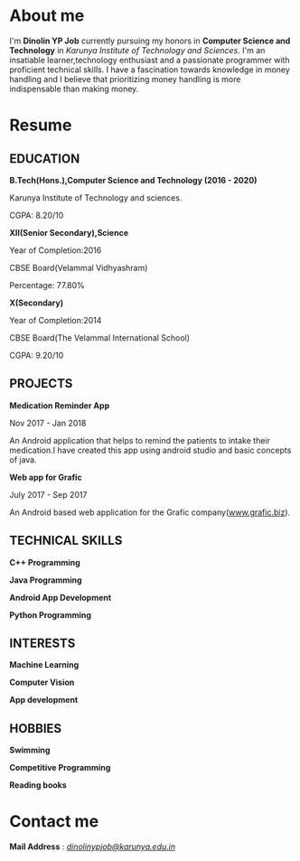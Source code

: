 # About me

I'm **Dinolin YP Job** currently pursuing my honors in **Computer Science and Technology** in
*Karunya Institute of Technology and Sciences*.
I'm an insatiable learner,technology enthusiast and a passionate programmer with proficient 
technical skills.
I have a fascination towards knowledge in money handling and I believe that prioritizing money handling is
more indispensable than making money.

# Resume

## EDUCATION

**B.Tech(Hons.),Computer Science and Technology (2016 - 2020)**

Karunya Institute of Technology and sciences.

CGPA: 8.20/10

**XII(Senior Secondary),Science**

Year of Completion:2016

CBSE Board(Velammal Vidhyashram)

Percentage: 77.80%

**X(Secondary)**

Year of Completion:2014

CBSE Board(The Velammal International School)

CGPA: 9.20/10

## PROJECTS

**Medication Reminder App** 

Nov 2017 - Jan 2018

An Android application that helps to remind the patients to intake their 
medication.I have created this app using android studio and basic concepts of java.

**Web app for Grafic**

July 2017 - Sep 2017

An Android based web application for the Grafic company(www.grafic.biz).

## TECHNICAL SKILLS

**C++ Programming**

**Java Programming**

**Android App Development**

**Python Programming**

## INTERESTS

**Machine Learning**

**Computer Vision**

**App development**

## HOBBIES

**Swimming**

**Competitive Programming**

**Reading books**

# Contact me

**Mail Address**  : *dinolinypjob@karunya.edu.in*


